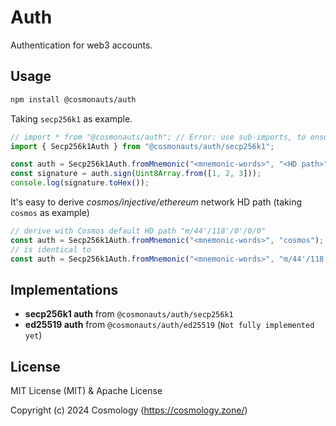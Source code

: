 # Auth

Authentication for web3 accounts.

## Usage

```sh
npm install @cosmonauts/auth
```

Taking `secp256k1` as example.

```ts
// import * from "@cosmonauts/auth"; // Error: use sub-imports, to ensure small app size
import { Secp256k1Auth } from "@cosmonauts/auth/secp256k1";

const auth = Secp256k1Auth.fromMnemonic("<mnemonic-words>", "<HD path>");
const signature = auth.sign(Uint8Array.from([1, 2, 3]));
console.log(signature.toHex());
```

It's easy to derive *cosmos/injective/ethereum* network HD path (taking `cosmos` as example)

```ts
// derive with Cosmos default HD path "m/44'/118'/0'/0/0"
const auth = Secp256k1Auth.fromMnemonic("<mnemonic-words>", "cosmos");
// is identical to 
const auth = Secp256k1Auth.fromMnemonic("<mnemonic-words>", "m/44'/118'/0'/0/0");
```

## Implementations

- **secp256k1 auth** from `@cosmonauts/auth/secp256k1`
- **ed25519 auth** from `@cosmonauts/auth/ed25519` (`Not fully implemented yet`)

## License

MIT License (MIT) & Apache License

Copyright (c) 2024 Cosmology (https://cosmology.zone/)